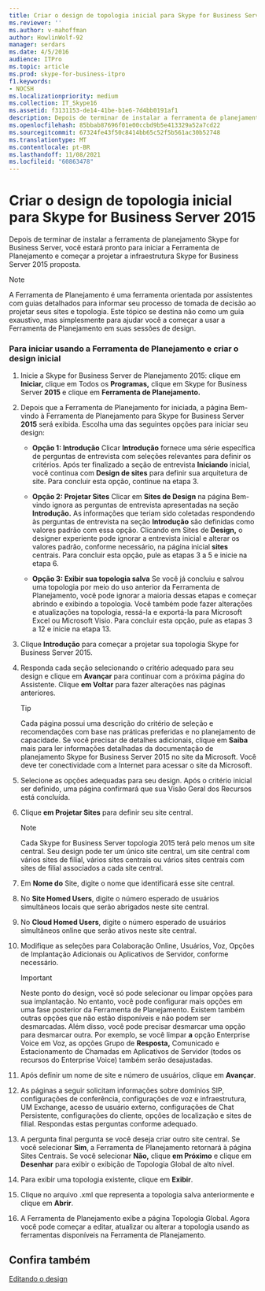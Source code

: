```yaml
---
title: Criar o design de topologia inicial para Skype for Business Server 2015
ms.reviewer: ''
ms.author: v-mahoffman
author: HowlinWolf-92
manager: serdars
ms.date: 4/5/2016
audience: ITPro
ms.topic: article
ms.prod: skype-for-business-itpro
f1.keywords:
- NOCSH
ms.localizationpriority: medium
ms.collection: IT_Skype16
ms.assetid: f3131153-de14-41be-b1e6-7d4bb0191af1
description: Depois de terminar de instalar a ferramenta de planejamento Skype for Business Server, você estará pronto para iniciar a Ferramenta de Planejamento e começar a projetar a infraestrutura Skype for Business Server 2015 proposta.
ms.openlocfilehash: 85bbab87696f01e00ccbd9b5e413329a52a7cd22
ms.sourcegitcommit: 67324fe43f50c8414bb65c52f5b561ac30b52748
ms.translationtype: MT
ms.contentlocale: pt-BR
ms.lasthandoff: 11/08/2021
ms.locfileid: "60863478"
---
```

# <a name="create-the-initial-topology-design-for-skype-for-business-server-2015"></a>Criar o design de topologia inicial para Skype for Business Server 2015

Depois de terminar de instalar a ferramenta de planejamento Skype for Business Server, você estará pronto para iniciar a Ferramenta de Planejamento e começar a projetar a infraestrutura Skype for Business Server 2015 proposta.

> [!NOTE]
>  A Ferramenta de Planejamento é uma ferramenta orientada por assistentes com guias detalhados para informar seu processo de tomada de decisão ao projetar seus sites e topologia. Este tópico se destina não como um guia exaustivo, mas simplesmente para ajudar você a começar a usar a Ferramenta de Planejamento em suas sessões de design.

### <a name="to-get-started-using-the-planning-tool-and-create-the-initial-design"></a>Para iniciar usando a Ferramenta de Planejamento e criar o design inicial

1. Inicie a Skype for Business Server de Planejamento 2015: clique em **Iniciar,** clique em Todos os **Programas,** clique em Skype for Business Server **2015** e clique em **Ferramenta de Planejamento.**

2. Depois que a Ferramenta de Planejamento for iniciada, a página Bem-vindo à Ferramenta de Planejamento para Skype for Business Server **2015** será exibida. Escolha uma das seguintes opções para iniciar seu design:

   - **Opção 1: Introdução** Clicar **Introdução** fornece uma série específica de perguntas de entrevista com seleções relevantes para definir os critérios. Após ter finalizado a seção de entrevista **Iniciando** inicial, você continua com **Design de sites** para definir sua arquitetura de site. Para concluir esta opção, continue na etapa 3.

   - **Opção 2: Projetar Sites** Clicar em **Sites de Design** na página Bem-vindo ignora as perguntas de entrevista apresentadas na seção **Introdução.** As informações que teriam sido coletadas respondendo às perguntas de entrevista na seção **Introdução** são definidas como valores padrão com essa opção. Clicando em Sites de **Design,** o designer experiente pode ignorar a entrevista inicial e alterar os valores padrão, conforme necessário, na página inicial **sites** centrais. Para concluir esta opção, pule as etapas 3 a 5 e inicie na etapa 6.

   - **Opção 3: Exibir sua topologia salva** Se você já concluiu e salvou uma topologia por meio do uso anterior da Ferramenta de Planejamento, você pode ignorar a maioria dessas etapas e começar abrindo e exibindo a topologia. Você também pode fazer alterações e atualizações na topologia, ressá-la e exportá-la para Microsoft Excel ou Microsoft Visio. Para concluir esta opção, pule as etapas 3 a 12 e inicie na etapa 13.

3. Clique **Introdução** para começar a projetar sua topologia Skype for Business Server 2015.

4. Responda cada seção selecionando o critério adequado para seu design e clique em **Avançar** para continuar com a próxima página do Assistente. Clique **em Voltar** para fazer alterações nas páginas anteriores.

    > [!TIP]
    > Cada página possui uma descrição do critério de seleção e recomendações com base nas práticas preferidas e no planejamento de capacidade. Se você precisar de detalhes adicionais, clique em **Saiba** mais para ler informações detalhadas da documentação de planejamento Skype for Business Server 2015 no site da Microsoft. Você deve ter conectividade com a Internet para acessar o site da Microsoft.

5. Selecione as opções adequadas para seu design. Após o critério inicial ser definido, uma página confirmará que sua Visão Geral dos Recursos está concluída.

6. Clique **em Projetar Sites** para definir seu site central.

    > [!NOTE]
    > Cada Skype for Business Server topologia 2015 terá pelo menos um site central. Seu design pode ter um único site central, um site central com vários sites de filial, vários sites centrais ou vários sites centrais com sites de filial associados a cada site central.

7. Em **Nome do** Site, digite o nome que identificará esse site central.

8. No **Site Homed Users**, digite o número esperado de usuários simultâneos locais que serão abrigados neste site central.

9. No **Cloud Homed Users**, digite o número esperado de usuários simultâneos online que serão ativos neste site central.

10. Modifique as seleções para Colaboração Online, Usuários, Voz, Opções de Implantação Adicionais ou Aplicativos de Servidor, conforme necessário.

    > [!IMPORTANT]
    > Neste ponto do design, você só pode selecionar ou limpar opções para sua implantação. No entanto, você pode configurar mais opções em uma fase posterior da Ferramenta de Planejamento. Existem também outras opções que não estão disponíveis e não podem ser desmarcadas. Além disso, você pode precisar desmarcar uma opção para desmarcar outra. Por exemplo, se você limpar **a** opção Enterprise Voice em Voz, as  opções Grupo de **Resposta,** Comunicado e Estacionamento de Chamadas em Aplicativos de Servidor (todos os recursos do Enterprise Voice) também serão desajustadas. 

11. Após definir um nome de site e número de usuários, clique em **Avançar**.

12. As páginas a seguir solicitam informações sobre domínios SIP, configurações de conferência, configurações de voz e infraestrutura, UM Exchange, acesso de usuário externo, configurações de Chat Persistente, configurações do cliente, opções de localização e sites de filial. Respondas estas perguntas conforme adequado.

13. A pergunta final pergunta se você deseja criar outro site central. Se você selecionar **Sim**, a Ferramenta de Planejamento retornará à página Sites Centrais. Se você selecionar **Não,** clique **em Próximo** e clique em **Desenhar** para exibir o exibição de Topologia Global de alto nível.

14. Para exibir uma topologia existente, clique em **Exibir**.

15. Clique no arquivo .xml que representa a topologia salva anteriormente e clique em **Abrir**.

16. A Ferramenta de Planejamento exibe a página Topologia Global. Agora você pode começar a editar, atualizar ou alterar a topologia usando as ferramentas disponíveis na Ferramenta de Planejamento.

## <a name="see-also"></a>Confira também

[Editando o design](/previous-versions/office/lync-server-2013/lync-server-2013-editing-the-design)